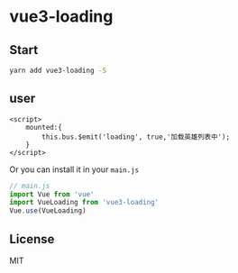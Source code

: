 # vue3-loading

## Start

```bash
yarn add vue3-loading -S
```

## user

```app.vue
<script>
    mounted:{
        this.bus.$emit('loading', true,'加载英雄列表中');
    }
</script>
```

Or you can install it in your `main.js`

```javascript
// main.js
import Vue from 'vue'
import VueLoading from 'vue3-loading'
Vue.use(VueLoading)
```

## License

MIT

